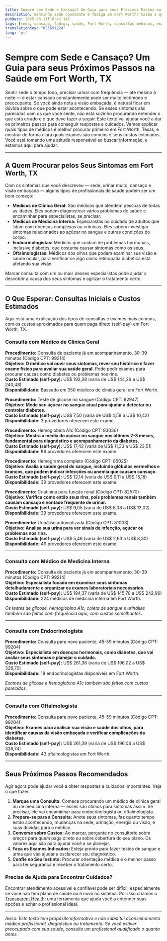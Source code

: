 ```yaml
---
title: Sempre com Sede e Cansaço? Um Guia para seus Próximos Passos na Saúde em Fort Worth, TX  
description: Sentindo sede constante e fadiga em Fort Worth? Saiba a quem procurar, quais exames esperar e os custos estimados da sua primeira consulta.  
pubDate: 2025-06-11T16:42:14Z
tags: [sede, cansaço, fadiga, saúde, Fort Worth, consultas médicas, exames de sangue, triagem de diabetes]
translationKey: "025691224"
lang: 'pt'
---
```


# Sempre com Sede e Cansaço? Um Guia para seus Próximos Passos na Saúde em Fort Worth, TX

Sentir sede o tempo todo, precisar urinar com frequência — até mesmo à noite — e estar cansado constantemente pode ser muito incômodo e preocupante. Se você ainda nota a visão embaçada, é natural ficar em dúvida sobre o que pode estar acontecendo. Se esses sintomas são parecidos com os que você sente, não está sozinho procurando entender o que está errado e o que deve fazer a seguir. Este texto vai ajudar você a dar os primeiros passos para conseguir respostas e cuidados. Vamos explicar quais tipos de médicos é melhor procurar primeiro em Fort Worth, Texas, e mostrar de forma clara quais exames são comuns e seus custos estimados. Você está tomando uma atitude responsável ao buscar informação, e estamos aqui para ajudar.

---

## A Quem Procurar pelos Seus Sintomas em Fort Worth, TX

Com os sintomas que você descreveu — sede, urinar muito, cansaço e visão embaçada — alguns tipos de profissionais de saúde podem ser um bom começo:

- **Médicos de Clínica Geral:** São médicos que atendem pessoas de todas as idades. Eles podem diagnosticar vários problemas de saúde e encaminhar para especialistas, se precisar.  
- **Médicos de Medicina Interna:** Especialistas no cuidado de adultos que lidam com doenças complexas ou crônicas. Eles sabem investigar sintomas relacionados ao açúcar no sangue e outras condições do corpo.  
- **Endocrinologistas:** Médicos que cuidam de problemas hormonais, inclusive diabetes, que costuma causar sintomas como os seus.  
- **Oftalmologistas:** Médicos dos olhos que podem examinar sua visão e saúde ocular, para verificar se algo como retinopatia diabética está afetando sua visão.  

Marcar consulta com um ou mais desses especialistas pode ajudar a descobrir a causa dos seus sintomas e agilizar o tratamento certo.

---

## O Que Esperar: Consultas Iniciais e Custos Estimados

Aqui está uma explicação dos tipos de consultas e exames mais comuns, com os custos aproximados para quem paga direto (self-pay) em Fort Worth, TX.

### Consulta com Médico de Clínica Geral

**Procedimento:** Consulta de paciente já em acompanhamento, 30-39 minutos (Código CPT: 99214)  
**Objetivo:** **O médico vai ouvir seus sintomas, rever seu histórico e fazer exame físico para avaliar sua saúde geral.** Pode pedir exames para procurar causas como diabetes ou problemas nos rins.  
**Custo Estimado (self-pay):** US$ 192,38 (varia de US$ 144,29 a US$ 240,48)  
**Disponibilidade:** Baseado em 350 médicos de clínica geral em Fort Worth.  

**Procedimento:** Teste de glicose no sangue (Código CPT: 82947)  
**Objetivo:** **Mede seu açúcar no sangue atual para ajudar a detectar ou controlar diabetes.**  
**Custo Estimado (self-pay):** US$ 7,50 (varia de US$ 4,58 a US$ 10,42)  
**Disponibilidade:** 3 provedores oferecem este exame.

**Procedimento:** Hemoglobina A1c (Código CPT: 83036)  
**Objetivo:** **Mostra a média do açúcar no sangue nos últimos 2-3 meses, fundamental para diagnóstico e acompanhamento da diabetes.**  
**Custo Estimado (self-pay):** US$ 17,42 (varia de US$ 11,33 a US$ 23,51)  
**Disponibilidade:** 86 provedores oferecem este exame.

**Procedimento:** Hemograma completo (Código CPT: 85025)  
**Objetivo:** **Avalia a saúde geral do sangue, incluindo glóbulos vermelhos e brancos, que podem indicar infecções ou anemia que causam cansaço.**  
**Custo Estimado (self-pay):** US$ 12,14 (varia de US$ 9,11 a US$ 15,18)  
**Disponibilidade:** 39 provedores oferecem este exame.

**Procedimento:** Criatinina para função renal (Código CPT: 82570)  
**Objetivo:** **Verifica como estão seus rins, pois problemas renais também causam cansaço e vontade frequente de urinar.**  
**Custo Estimado (self-pay):** US$ 9,05 (varia de US$ 6,08 a US$ 12,02)  
**Disponibilidade:** 39 provedores oferecem este exame.

**Procedimento:** Urinálise automatizada (Código CPT: 81003)  
**Objetivo:** **Analisa sua urina para ver sinais de infecção, açúcar ou problemas nos rins.**  
**Custo Estimado (self-pay):** US$ 5,46 (varia de US$ 2,63 a US$ 8,30)  
**Disponibilidade:** 49 provedores oferecem este exame.

---

### Consulta com Médico de Medicina Interna

**Procedimento:** Consulta de paciente já em acompanhamento, 30-39 minutos (Código CPT: 99214)  
**Objetivo:** **Especialista focado em examinar seus sintomas detalhadamente e organizar os exames laboratoriais necessários.**  
**Custo Estimado (self-pay):** US$ 194,37 (varia de US$ 145,78 a US$ 242,96)  
**Disponibilidade:** 224 médicos de medicina interna em Fort Worth.

*Os testes de glicose, hemoglobina A1c, coleta de sangue e urinálise também são feitos com frequência aqui, com custos semelhantes.*

---

### Consulta com Endocrinologista

**Procedimento:** Consulta para novo paciente, 45-59 minutos (Código CPT: 99204)  
**Objetivo:** **Especialista em doenças hormonais, como diabetes, que vai avaliar seus sintomas e planejar o cuidado.**  
**Custo Estimado (self-pay):** US$ 261,36 (varia de US$ 196,02 a US$ 326,70)  
**Disponibilidade:** 18 endocrinologistas disponíveis em Fort Worth.

*Exames de glicose e hemoglobina A1c também são feitos com custos parecidos.*

---

### Consulta com Oftalmologista

**Procedimento:** Consulta para novo paciente, 45-59 minutos (Código CPT: 99204)  
**Objetivo:** **Exames para analisar sua visão e saúde dos olhos, para identificar causas da visão embaçada e verificar complicações da diabetes.**  
**Custo Estimado (self-pay):** US$ 261,39 (varia de US$ 196,04 a US$ 326,74)  
**Disponibilidade:** 43 oftalmologistas em Fort Worth.

---

## Seus Próximos Passos Recomendados

Agir agora pode ajudar você a obter respostas e cuidados importantes. Veja o que fazer:

1. **Marque uma Consulta:** Comece procurando um médico de clínica geral ou de medicina interna — esses são ótimos para sintomas assim. Se precisar, ele vai encaminhar para endocrinologista ou oftalmologista.  
2. **Prepare-se para a Consulta:** Anote seus sintomas, faz quanto tempo estão acontecendo, mudanças na sede, urinação, energia ou visão, e suas dúvidas para o médico.  
3. **Converse sobre Custos:** Ao marcar, pergunte no consultório sobre preços para quem paga direto ou sobre cobertura do seu plano. Os valores aqui são para ajudar você a se planejar.  
4. **Faça os Exames Indicados:** Esteja pronto para fazer testes de sangue e urina que vão ajudar a esclarecer seu diagnóstico.  
5. **Confie no Seu Instinto:** Procurar orientação médica é o melhor passo para ter segurança e receber o tratamento certo.

### Precisa de Ajuda para Encontrar Cuidados?

Encontrar atendimento acessível e confiável pode ser difícil, especialmente se você não tem plano de saúde ou é novo no sistema. Por isso criamos o [Transparent Health](https://transparenthealth.ai): uma ferramenta que ajuda você a entender suas opções e achar o profissional ideal.

---

*Aviso: Este texto tem propósito informativo e não substitui aconselhamento médico profissional, diagnóstico ou tratamento. Se você estiver preocupado com sua saúde, consulte um profissional qualificado o quanto antes.*